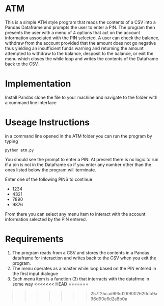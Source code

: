 # ATM

This is a simple ATM style program that reads the contents of a CSV into a Pandas Dataframe and prompts the user to enter a PIN.  The program then presents the user with a menu of 4 options that act on the account information associated with the PIN selected.  A user can check the balance, withdraw from the account provided that the amount does not go negative thus yielding an insufficient funds warning and returning the amount attempted to withdraw to the balance, desposit to the balance, or exit the menu which closes the while loop and writes the contents of the Dataframe back to the CSV.

# Implementation

Install Pandas
clone the file to your machine and navigate to the folder with a command line interface

# Useage Instructions

in a command line opened in the ATM folder you can run the program by typing 
```
python atm.py
```

You should see the prompt to enter a PIN.  At present there is no logic to run if a pin is not in the Dataframe so if you enter any number other than the ones listed below the program will terminate.

Enter one of the following PINS to continue
- 1234
- 4321
- 7890
- 9876

From there you can select any menu item to interact with the account information selected by the PIN entered.  

# Requirements

1. The program reads from a CSV and stores the contents in a Pandas dataframe for interaction and writes back to the CSV when you exit the program.
2. The menu operates as a master while loop based on the PIN entered in the first input dialogue
3. Each menu item is a function (3) that interracts with the datafrme in some way
<<<<<<< HEAD
=======

>>>>>>> 257f25cad695d269002620cb9a96d90e6d2a8b0a
